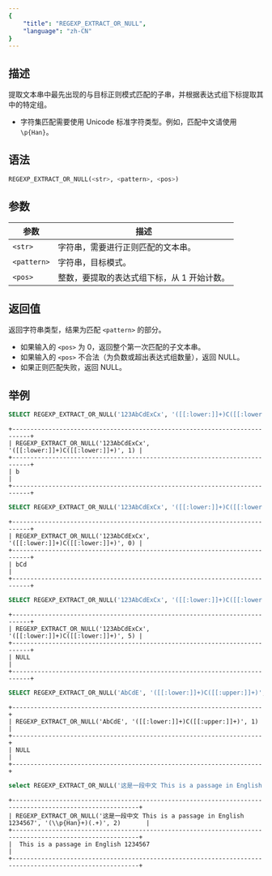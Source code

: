 ```yaml
---
{
    "title": "REGEXP_EXTRACT_OR_NULL",
    "language": "zh-CN"
}
---
```


<!-- 
Licensed to the Apache Software Foundation (ASF) under one
or more contributor license agreements.  See the NOTICE file
distributed with this work for additional information
regarding copyright ownership.  The ASF licenses this file
to you under the Apache License, Version 2.0 (the
"License"); you may not use this file except in compliance
with the License.  You may obtain a copy of the License at
  http://www.apache.org/licenses/LICENSE-2.0
Unless required by applicable law or agreed to in writing,
software distributed under the License is distributed on an
"AS IS" BASIS, WITHOUT WARRANTIES OR CONDITIONS OF ANY
KIND, either express or implied.  See the License for the
specific language governing permissions and limitations
under the License.
-->

## 描述

提取文本串中最先出现的与目标正则模式匹配的子串，并根据表达式组下标提取其中的特定组。

- 字符集匹配需要使用 Unicode 标准字符类型。例如，匹配中文请使用 `\p{Han}`。

## 语法

```sql
REGEXP_EXTRACT_OR_NULL(<str>, <pattern>, <pos>)
```

## 参数

| 参数 | 描述 |
| -- | -- |
| `<str>` | 字符串，需要进行正则匹配的文本串。|
| `<pattern>` | 字符串，目标模式。|
| `<pos>` | 整数，要提取的表达式组下标，从 1 开始计数。 |

## 返回值

返回字符串类型，结果为匹配 `<pattern>` 的部分。

- 如果输入的 `<pos>` 为 0，返回整个第一次匹配的子文本串。
- 如果输入的 `<pos>` 不合法（为负数或超出表达式组数量），返回 NULL。
- 如果正则匹配失败，返回 NULL。

## 举例

```sql
SELECT REGEXP_EXTRACT_OR_NULL('123AbCdExCx', '([[:lower:]]+)C([[:lower:]]+)', 1);
```

```text
+---------------------------------------------------------------------------+
| REGEXP_EXTRACT_OR_NULL('123AbCdExCx', '([[:lower:]]+)C([[:lower:]]+)', 1) |
+---------------------------------------------------------------------------+
| b                                                                         |
+---------------------------------------------------------------------------+
```

```sql
SELECT REGEXP_EXTRACT_OR_NULL('123AbCdExCx', '([[:lower:]]+)C([[:lower:]]+)', 0);
```

```text
+---------------------------------------------------------------------------+
| REGEXP_EXTRACT_OR_NULL('123AbCdExCx', '([[:lower:]]+)C([[:lower:]]+)', 0) |
+---------------------------------------------------------------------------+
| bCd                                                                       |
+---------------------------------------------------------------------------+
```

```sql
SELECT REGEXP_EXTRACT_OR_NULL('123AbCdExCx', '([[:lower:]]+)C([[:lower:]]+)', 5);
```

```text
+---------------------------------------------------------------------------+
| REGEXP_EXTRACT_OR_NULL('123AbCdExCx', '([[:lower:]]+)C([[:lower:]]+)', 5) |
+---------------------------------------------------------------------------+
| NULL                                                                      |
+---------------------------------------------------------------------------+
```

```sql
SELECT REGEXP_EXTRACT_OR_NULL('AbCdE', '([[:lower:]]+)C([[:upper:]]+)', 1);
```

```text
+---------------------------------------------------------------------+
| REGEXP_EXTRACT_OR_NULL('AbCdE', '([[:lower:]]+)C([[:upper:]]+)', 1) |
+---------------------------------------------------------------------+
| NULL                                                                |
+---------------------------------------------------------------------+
```

```sql
select REGEXP_EXTRACT_OR_NULL('这是一段中文 This is a passage in English 1234567', '(\\p{Han}+)(.+)', 2);
```

```text
+---------------------------------------------------------------------------------------------------------+
| REGEXP_EXTRACT_OR_NULL('这是一段中文 This is a passage in English 1234567', '(\\p{Han}+)(.+)', 2)       |
+---------------------------------------------------------------------------------------------------------+
|  This is a passage in English 1234567                                                                   |
+---------------------------------------------------------------------------------------------------------+
```
